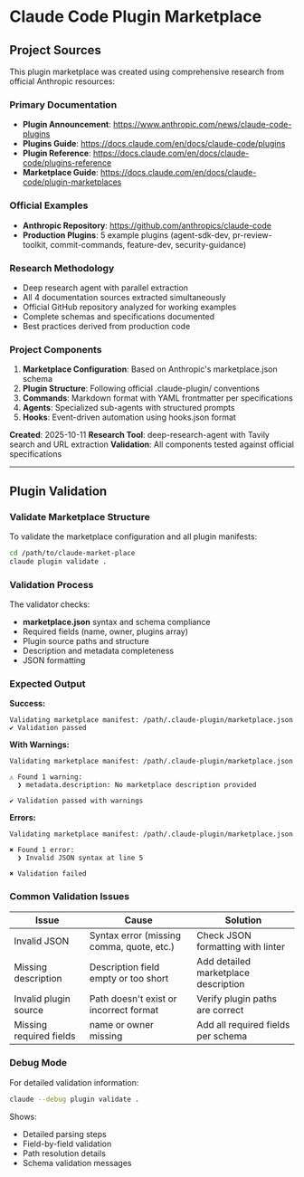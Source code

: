# Claude Code Plugin Marketplace

## Project Sources

This plugin marketplace was created using comprehensive research from official Anthropic resources:

### Primary Documentation
- **Plugin Announcement**: https://www.anthropic.com/news/claude-code-plugins
- **Plugins Guide**: https://docs.claude.com/en/docs/claude-code/plugins
- **Plugin Reference**: https://docs.claude.com/en/docs/claude-code/plugins-reference
- **Marketplace Guide**: https://docs.claude.com/en/docs/claude-code/plugin-marketplaces

### Official Examples
- **Anthropic Repository**: https://github.com/anthropics/claude-code
- **Production Plugins**: 5 example plugins (agent-sdk-dev, pr-review-toolkit, commit-commands, feature-dev, security-guidance)

### Research Methodology
- Deep research agent with parallel extraction
- All 4 documentation sources extracted simultaneously
- Official GitHub repository analyzed for working examples
- Complete schemas and specifications documented
- Best practices derived from production code

### Project Components
1. **Marketplace Configuration**: Based on Anthropic's marketplace.json schema
2. **Plugin Structure**: Following official .claude-plugin/ conventions
3. **Commands**: Markdown format with YAML frontmatter per specifications
4. **Agents**: Specialized sub-agents with structured prompts
5. **Hooks**: Event-driven automation using hooks.json format

**Created**: 2025-10-11
**Research Tool**: deep-research-agent with Tavily search and URL extraction
**Validation**: All components tested against official specifications

---

## Plugin Validation

### Validate Marketplace Structure

To validate the marketplace configuration and all plugin manifests:

```bash
cd /path/to/claude-market-place
claude plugin validate .
```

### Validation Process

The validator checks:
- **marketplace.json** syntax and schema compliance
- Required fields (name, owner, plugins array)
- Plugin source paths and structure
- Description and metadata completeness
- JSON formatting

### Expected Output

**Success:**
```
Validating marketplace manifest: /path/.claude-plugin/marketplace.json
✔ Validation passed
```

**With Warnings:**
```
Validating marketplace manifest: /path/.claude-plugin/marketplace.json

⚠ Found 1 warning:
  ❯ metadata.description: No marketplace description provided

✔ Validation passed with warnings
```

**Errors:**
```
Validating marketplace manifest: /path/.claude-plugin/marketplace.json

✖ Found 1 error:
  ❯ Invalid JSON syntax at line 5

✖ Validation failed
```

### Common Validation Issues

| Issue | Cause | Solution |
|-------|-------|----------|
| Invalid JSON | Syntax error (missing comma, quote, etc.) | Check JSON formatting with linter |
| Missing description | Description field empty or too short | Add detailed marketplace description |
| Invalid plugin source | Path doesn't exist or incorrect format | Verify plugin paths are correct |
| Missing required fields | name or owner missing | Add all required fields per schema |

### Debug Mode

For detailed validation information:

```bash
claude --debug plugin validate .
```

Shows:
- Detailed parsing steps
- Field-by-field validation
- Path resolution details
- Schema validation messages
